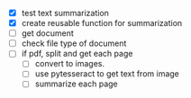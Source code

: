 - [x] test text summarization
- [x] create reusable function for summarization
- [ ] get document
- [ ] check file type of document
- [ ] if pdf, split and get each page
    - [ ] convert to images.
    - [ ] use pytesseract to get text from image
    - [ ] summarize each page